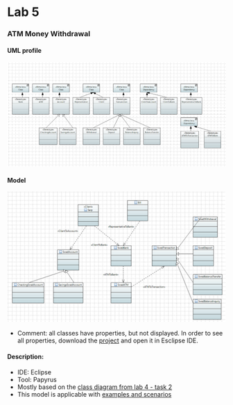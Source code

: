 # **Lab 5**

### ATM Money Withdrawal
#### UML profile

![alt text](resources/uml_profile_papyrus.png)

#### Model

![alt text](resources/uml_model_papyrus.png)

- Comment: all classes have properties, but not displayed. In order to see all properties, download the [project](/resources/project/) and open it in Esclipse IDE.

#### Description:
- IDE: Eclipse
- Tool: Papyrus
- Mostly based on the [class diagram from lab 4 - task 2](/lab-challenges/lab04/README.md)
- This model is applicable with [examples and scenarios](/lab-challenges/lab01/README.md)

